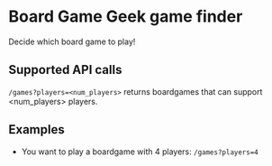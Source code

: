 # Board Game Geek game finder
Decide which board game to play!

## Supported API calls

`/games?players=<num_players>` returns boardgames that can support <num_players> players.

## Examples
* You want to play a boardgame with 4 players:
`/games?players=4`

